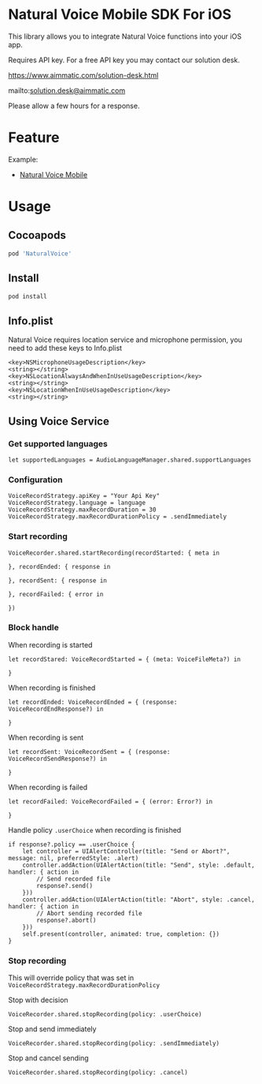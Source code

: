 # Natural Voice Mobile SDK For iOS #

This library allows you to integrate Natural Voice functions into your iOS app.

Requires API key. For a free API key you may contact our solution desk.

https://www.aimmatic.com/solution-desk.html

mailto:solution.desk@aimmatic.com

Please allow a few hours for a response.

# Feature #

Example:
- [Natural Voice Mobile](http://www.aimmatic.com/natural-voice.html)

# Usage #

## Cocoapods ##

```gradle
pod 'NaturalVoice'
```

## Install ##

```gradle
pod install
```

## Info.plist ##

Natural Voice requires location service and microphone permission, you need to add these keys to Info.plist

```info.plist
<key>NSMicrophoneUsageDescription</key>
<string></string>
<key>NSLocationAlwaysAndWhenInUseUsageDescription</key>
<string></string>
<key>NSLocationWhenInUseUsageDescription</key>
<string></string>
```

## Using Voice Service ##

### Get supported languages ###

```languages
let supportedLanguages = AudioLanguageManager.shared.supportLanguages
```

### Configuration ###

```configuration
VoiceRecordStrategy.apiKey = "Your Api Key"
VoiceRecordStrategy.language = language
VoiceRecordStrategy.maxRecordDuration = 30
VoiceRecordStrategy.maxRecordDurationPolicy = .sendImmediately
```

### Start recording ###

```startrecording
VoiceRecorder.shared.startRecording(recordStarted: { meta in

}, recordEnded: { response in

}, recordSent: { response in

}, recordFailed: { error in

})
```

### Block handle ###

When recording is started

```recordStarted
let recordStared: VoiceRecordStarted = { (meta: VoiceFileMeta?) in

}
```

When recording is finished

```recordEnded
let recordEnded: VoiceRecordEnded = { (response: VoiceRecordEndResponse?) in
            
}
```

When recording is sent

```recordSent
let recordSent: VoiceRecordSent = { (response: VoiceRecordSendResponse?) in
            
}
```

When recording is failed

```recordFailed
let recordFailed: VoiceRecordFailed = { (error: Error?) in
            
}
```

Handle policy `.userChoice` when recording is finished

```
if response?.policy == .userChoice {
    let controller = UIAlertController(title: "Send or Abort?", message: nil, preferredStyle: .alert)
    controller.addAction(UIAlertAction(title: "Send", style: .default, handler: { action in
        // Send recorded file
        response?.send()
    }))
    controller.addAction(UIAlertAction(title: "Abort", style: .cancel, handler: { action in
        // Abort sending recorded file
        response?.abort()
    }))
    self.present(controller, animated: true, completion: {})             
}
```

### Stop recording ###

This will override policy that was set in `VoiceRecordStrategy.maxRecordDurationPolicy`

Stop with decision

```stoprecording
VoiceRecorder.shared.stopRecording(policy: .userChoice)
```

Stop and send immediately

```stoprecording
VoiceRecorder.shared.stopRecording(policy: .sendImmediately)
```

Stop and cancel sending

```stoprecording
VoiceRecorder.shared.stopRecording(policy: .cancel)
```